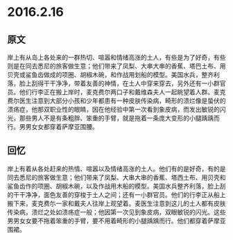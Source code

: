 # 2016.2.16


## 原文

岸上有从岛上各处来的一群热切、喧嚣和情绪高涨的土人，有些是为了好奇，有些则是在同去悉尼的旅客做生意；他们带来了凤梨、大串大串的香蕉、塔巴土布、用贝壳或鲨鱼齿做成的项圈、胡椒木碗，和作战用划船的模型。美国水兵，整齐利落，脸上刮得干干净净，带着友善的神情，在土人中穿来穿去，另外还有一小群官员。他们行李正在搬上岸时，麦克费尔两口子和戴维森夫人一起眺望着人群。麦克费尔医生注意到大部分小孩和少年都患有一种皮肤传染病，畸形的溃烂像是蛰伏的溃疡症，他那双职业性的眼睛，因在他经验中第一次看到象皮病，而发出敏锐的闪光，那些男人不是有条粗胖、笨重的手臂，就是拖着一条庞大变形的小腿踽踽而行。男男女女都穿着萨摩亚围腰。


## 回忆

岸上有着从各处赶来的热情、喧嚣以及情绪高涨的土人。他们有的是好奇，有的是同去悉尼的旅客做生意；他们带来了凤梨、大串大串的香蕉、塔西土布、用贝壳和鲨鱼齿作的项圈、胡椒木碗，以及作战用木船的模型。美国水兵整齐利落，脸上刮的干干净净，面色友善的穿梭于土人之间；还有一小群官员。他们的行李正从船上搬下来，麦克费尓一家和戴夫人往岸上观望着。麦医生注意到这儿的土人都有皮肤传染病，溃烂之处如溃疡症一般；他因第一次见到象皮病，双眼敏锐的闪光。这些男男女女要不拖着笨重的手臂，要不用着畸形的小腿踽踽而行。他们都穿着萨摩亚围裙。

